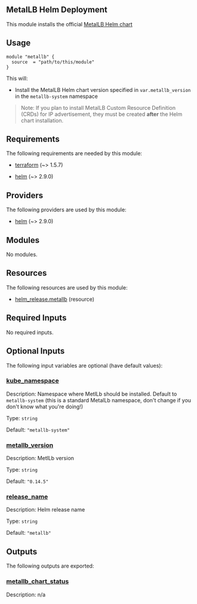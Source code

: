 <!-- BEGIN_TF_DOCS -->
## MetalLB Helm Deployment

This module installs the official [MetalLB Helm chart](https://metallb.universe.tf/installation/#installation-with-helm)

## Usage

```hcl
module "metallb" {
  source  = "path/to/this/module"
}
```

This will:
- Install the MetalLB Helm chart version specified in `var.metallb_version` in the `metallb-system` namespace

> Note: If you plan to install MetalLB Custom Resource Definition (CRDs) for IP advertisement, they must be created **after** the Helm chart installation.

## Requirements

The following requirements are needed by this module:

- <a name="requirement_terraform"></a> [terraform](#requirement\_terraform) (~> 1.5.7)

- <a name="requirement_helm"></a> [helm](#requirement\_helm) (~> 2.9.0)

## Providers

The following providers are used by this module:

- <a name="provider_helm"></a> [helm](#provider\_helm) (~> 2.9.0)

## Modules

No modules.

## Resources

The following resources are used by this module:

- [helm_release.metallb](https://registry.terraform.io/providers/hashicorp/helm/latest/docs/resources/release) (resource)

## Required Inputs

No required inputs.

## Optional Inputs

The following input variables are optional (have default values):

### <a name="input_kube_namespace"></a> [kube\_namespace](#input\_kube\_namespace)

Description: Namespace where MetlLb should be installed. Default to `metallb-system` (this is a standard MetalLb namespace, don't change if you don't know what you're doing!)

Type: `string`

Default: `"metallb-system"`

### <a name="input_metallb_version"></a> [metallb\_version](#input\_metallb\_version)

Description: MetlLb version

Type: `string`

Default: `"0.14.5"`

### <a name="input_release_name"></a> [release\_name](#input\_release\_name)

Description: Helm release name

Type: `string`

Default: `"metallb"`

## Outputs

The following outputs are exported:

### <a name="output_metallb_chart_status"></a> [metallb\_chart\_status](#output\_metallb\_chart\_status)

Description: n/a
<!-- END_TF_DOCS -->
